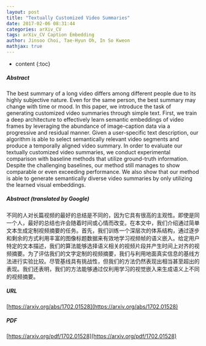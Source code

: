 ```yaml
---
layout: post
title: "Textually Customized Video Summaries"
date: 2017-02-06 08:31:44
categories: arXiv_CV
tags: arXiv_CV Caption Embedding
author: Jinsoo Choi, Tae-Hyun Oh, In So Kweon
mathjax: true
---
```


* content
{:toc}

##### Abstract
The best summary of a long video differs among different people due to its highly subjective nature. Even for the same person, the best summary may change with time or mood. In this paper, we introduce the task of generating customized video summaries through simple text. First, we train a deep architecture to effectively learn semantic embeddings of video frames by leveraging the abundance of image-caption data via a progressive and residual manner. Given a user-specific text description, our algorithm is able to select semantically relevant video segments and produce a temporally aligned video summary. In order to evaluate our textually customized video summaries, we conduct experimental comparison with baseline methods that utilize ground-truth information. Despite the challenging baselines, our method still manages to show comparable or even exceeding performance. We also show that our method is able to generate semantically diverse video summaries by only utilizing the learned visual embeddings.

##### Abstract (translated by Google)
不同的人对长篇视频的最好的总结是不同的，因为它具有很高的主观性。即使是同一个人，最好的总结也许会随着时间或心情而改变。在本文中，我们介绍通过简单文本生成定制视频摘要的任务。首先，我们训练一个深层次的体系结构，通过逐步和剩余的方式利用丰富的图像标题数据来有效地学习视频帧的语义嵌入。给定用户特定的文本描述，我们的算法能够选择语义相关的视频片段并产生时间上对齐的视频摘要。为了评估我们的文字定制的视频摘要，我们与利用地面真实信息的基线方法进行实验比较。尽管基线具有挑战性，但我们的方法仍然表现出相当甚至超出的表现。我们还表明，我们的方法能够通过仅利用学习的视觉嵌入来生成语义上不同的视频摘要。

##### URL
[https://arxiv.org/abs/1702.01528](https://arxiv.org/abs/1702.01528)

##### PDF
[https://arxiv.org/pdf/1702.01528](https://arxiv.org/pdf/1702.01528)

